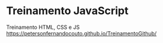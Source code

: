 # Treinamento JavaScript
 Treinamento HTML, CSS e JS
https://petersonfernandocouto.github.io/TreinamentoGithub/
